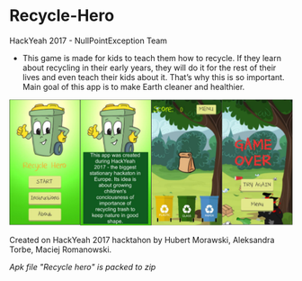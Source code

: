 # Recycle-Hero

HackYeah 2017 - NullPointException Team

* This game is made for kids to teach them how to recycle. If they learn about recycling in their early years, they will do it for the rest of their lives and even teach their kids about it. That’s why this is so important. Main goal of this app is to make Earth cleaner and healthier.

![All](https://github.com/Morasiu/Recycle-Hero/blob/master/scr/all_in_one.JPG)

Created on HackYeah 2017 hacktahon by Hubert Morawski, Aleksandra Torbe, Maciej Romanowski. 

*Apk file "Recycle hero" is packed to zip*
